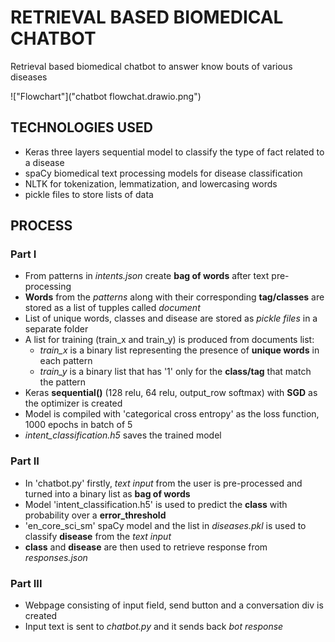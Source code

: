 # RETRIEVAL BASED BIOMEDICAL CHATBOT

Retrieval based biomedical chatbot to answer know bouts of various diseases

!["Flowchart"]("chatbot flowchat.drawio.png")

## TECHNOLOGIES USED
- Keras three layers sequential model to classify the type of fact related to a disease
- spaCy biomedical text processing models for disease classification
- NLTK for tokenization, lemmatization, and lowercasing words
- pickle files to store lists of data

## PROCESS
### Part I
- From patterns in *intents.json* create **bag of words** after text pre-processing
- **Words** from the *patterns* along with their corresponding **tag/classes** are stored as a list of tupples called *document*
- List of unique words, classes and disease are stored as *pickle files* in a separate folder
- A list for training (train_x and train_y) is produced from documents list:
  - *train_x* is a binary list representing the presence of **unique words** in each pattern
  - *train_y* is a binary list that has '1' only for the **class/tag** that match the pattern
- Keras **sequential()** (128 relu, 64 relu, output_row softmax) with **SGD** as the optimizer is created
- Model is compiled with 'categorical cross entropy' as the loss function, 1000 epochs in batch of 5
- *intent_classification.h5* saves the trained model
### Part II
- In 'chatbot.py' firstly, *text input* from the user is pre-processed and turned into a binary list as **bag of words**
- Model 'intent_classification.h5' is used to predict the **class** with probability over a **error_threshold**
- 'en_core_sci_sm' spaCy model and the list in *diseases.pkl* is used to classify **disease** from the *text input*
- **class** and **disease** are then used to retrieve response from *responses.json*
### Part III
- Webpage consisting of input field, send button and a conversation div is created
- Input text is sent to *chatbot.py* and it sends back *bot response*
